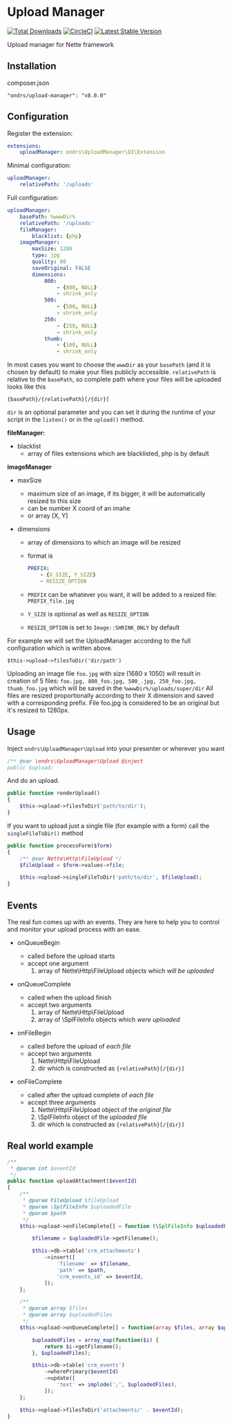 Upload Manager
==============
[![Total Downloads](https://poser.pugx.org/ondrs/upload-manager/downloads)](https://packagist.org/packages/ondrs/upload-manager) 
[![CircleCI](https://circleci.com/gh/ondrs/upload-manager/tree/master.svg?style=svg)](https://circleci.com/gh/ondrs/upload-manager/tree/master) 
[![Latest Stable Version](https://poser.pugx.org/ondrs/upload-manager/v/stable)](https://packagist.org/packages/ondrs/upload-manager)

Upload manager for Nette framework

Installation
-----

composer.json

    "ondrs/upload-manager": "v8.0.0"

Configuration
-----

Register the extension:

```yaml
extensions:
    uploadManager: ondrs\UploadManager\DI\Extension
```

Minimal configuration:

```yaml
uploadManager:
    relativePath: '/uploads'
```

Full configuration:

```yaml
uploadManager:
    basePath: %wwwDir%
    relativePath: '/uploads'
    fileManager:
        blacklist: {php}
    imageManager:
        maxSize: 1280
        type: jpg
        quality: 80
        saveOriginal: FALSE
        dimensions:
            800:
                - {800, NULL}
                - shrink_only
            500:
                - {500, NULL}
                - shrink_only
            250:
                - {250, NULL}
                - shrink_only
            thumb:
                - {100, NULL}
                - shrink_only
```

In most cases you want to choose the `wwwDir` as your `basePath` (and it is chosen by default) to make your files publicly accessible.
`relativePath` is relative to the `basePath`, so complete path where your files will be uploaded looks like this

```
{basePath}/{relativePath}[/{dir}]
```

`dir` is an optional parameter and you can set it during the runtime of your script in the `listen()` or in the `upload()` method.

**fileManager:**
- blacklist
  - array of files extensions which are blacklisted, php is by default

**imageManager**
- maxSize
  - maximum size of an image, if its bigger, it will be automatically resized to this size
  - can be number X coord of an imahe
  - or array [X, Y]

- dimensions
  - array of dimensions to which an image will be resized
  - format is
    ```yaml
    PREFIX:
        - {X_SIZE, Y_SIZE}
        - RESIZE_OPTION
    ```

  - `PREFIX` can be whatever you want, it will be added to a resized file: `PREFIX_file.jpg`
  - `Y_SIZE` is optional as well as `RESIZE_OPTION`
  - `RESIZE_OPTION` is set to `Image::SHRINK_ONLY` by default

For example we will set the UploadManager according to the full configuration which is written above.

    $this->upload->filesToDir('dir/path')

Uploading an image file `foo.jpg` with size (1680 x 1050) will result in creation of 5 files: `foo.jpg, 800_foo.jpg, 500_.jpg, 250_foo.jpg, thumb_foo.jpg`
which will be saved in the `%wwwDir%/uploads/super/dir`
All files are resized proportionally according to their X dimension and saved with a corresponding prefix.
File foo.jpg is considered to be an original but it's resized to 1280px.

Usage
-----

Inject `ondrs\UploadManager\Upload` into your presenter or wherever you want

```php
/** @var \ondrs\UploadManager\Upload @inject
public $upload;
```

And do an upload.

```php
public function renderUpload()
{
    $this->upload->filesToDir('path/to/dir');
}
```

If you want to upload just a single file (for example with a form) call the `singleFileToDir()` method

```php
public function processForm($form)
{
    /** @var Nette\Http\FileUpload */
    $fileUpload = $form->values->file;

    $this->upload->singleFileToDir('path/to/dir', $fileUpload);
}
```

Events
-----

The real fun comes up with an events. They are here to help you to control and monitor your upload process with an ease.

- onQueueBegin
  - called before the upload starts
  - accept one argument
    1. array of Nette\Http\FileUpload objects which *will be uploaded*

- onQueueComplete
  - called when the upload finish
  - accept two arguments
    1. array of Nette\Http\FileUpload
    2. array of \SplFileInfo objects which *were uploaded*

- onFileBegin
  - called before the upload of *each file*
  - accept two arguments
    1. Nette\Http\FileUpload
    2. dir which is constructed as `{relativePath}[/{dir}]`

- onFileComplete
  - called after the upload complete of *each file*
  - accept three arguments
    1. Nette\Http\FileUpload object of the *original file*
    2. \SplFileInfo object of the *uploaded file*
    3. dir which is constructed as `{relativePath}[/{dir}]`


Real world example
-----

```php
/**
 * @param int $eventId
 */
public function uploadAttachment($eventId)
{
    /**
     * @param FileUpload $fileUpload
     * @param \SplFileInfo $uploadedFile
     * @param $path
     */
    $this->upload->onFileComplete[] = function (\SplFileInfo $uploadedFile, FileUpload $fileUpload, $path) use ($eventId) {

        $filename = $uploadedFile->getFilename();

        $this->db->table('crm_attachments')
            ->insert([
                'filename' => $filename,
                'path' => $path,
                'crm_events_id' => $eventId,
            ]);
    };

    /**
     * @param array $files
     * @param array $uploadedFiles
     */
    $this->upload->onQueueComplete[] = function(array $files, array $uploadedFiles) use($eventId) {

        $uploadedFiles = array_map(function($i) {
            return $i->getFilename();
        }, $uploadedFiles);

        $this->db->table('crm_events')
            ->wherePrimary($eventId)
            ->update([
                'text' => implode(';', $uploadedFiles),
            ]);
    };

    $this->upload->filesToDir('attachments/' . $eventId);
}
```
